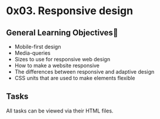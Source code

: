 # 0x03. Responsive design

## General Learning Objectives:scroll:

* Mobile-first design
* Media-queries
* Sizes to use for responsive web design
* How to make a website responsive
* The differences between responsive and adaptive design
* CSS units that are used to make elements flexible

## Tasks 

All tasks can be viewed via their HTML files.
